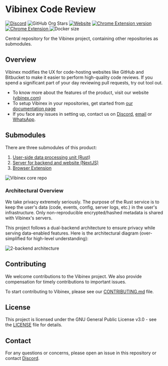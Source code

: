 # Vibinex Code Review
[![Discord](https://img.shields.io/discord/1173715605317230632?logo=discord&logoColor=white&label=discord)](https://discord.gg/caVSraCvpk)
![GitHub Org Stars](https://img.shields.io/github/stars/vibinex)
[![Website](https://img.shields.io/website?url=https%3A%2F%2Fvibinex.com)](https://vibinex.com)
[
  ![Chrome Extension version](https://img.shields.io/chrome-web-store/v/jafgelpkkkopeaefadkdjcmnicgpcncc)
  ![Chrome Extension](https://img.shields.io/chrome-web-store/stars/jafgelpkkkopeaefadkdjcmnicgpcncc?label=CWS%20rating)
](https://chromewebstore.google.com/detail/vibinex-code-review/jafgelpkkkopeaefadkdjcmnicgpcncc)
![Docker size](https://img.shields.io/docker/image-size/vibinexhub/dpu)

Central repository for the Vibinex project, containing other repositories as submodules.

## Overview
Vibinex modifies the UX for code-hosting websites like GitHub and Bitbucket to make it easier to perform high-quality code reviews.
If you spend a significant part of your day reviewing pull requests, try out tool out.

- To know more about the features of the product, visit our website ([vibinex.com](https://vibinex.com))
- To setup Vibinex in your repositories, get started from [our documentation page](https://vibinex.com/docs)
- If you face any issues in setting up, contact us on [Discord](https://discord.gg/caVSraCvpk), [email](mailto:contact@vibinex.com) or [WhatsApp](https://wa.me/918511557566).

## Submodules
There are three submodules of this product:
1. [User-side data processing unit (Rust)](https://github.com/vibinex/vibi-dpu)
2. [Server for backend and website (NextJS)](https://github.com/vibinex/vibinex-server)
3. [Browser Extension](https://github.com/vibinex/chrome-extension)

<picture>
  <source media="(prefers-color-scheme: dark)" srcset="https://github.com/vibinex/.github/assets/7858932/1246e2b8-9ba9-4e27-af30-b159b9c8e9bb">
  <source media="(prefers-color-scheme: light)" srcset="https://github.com/vibinex/.github/assets/7858932/1530e2d0-b118-484f-84a1-ef26ab305326">
  <img alt="Vibinex core repo" src="https://github.com/vibinex/.github/assets/7858932/1530e2d0-b118-484f-84a1-ef26ab305326">
</picture>

### Architectural Overview
We take privacy extremely seriously. The purpose of the Rust service is to keep the user's data (code, events, config, server logs, etc.) in the user's infrastructure.
Only non-reproducible encrypted/hashed metadata is shared with Vibinex's servers.

This project follows a dual-backend architecture to ensure privacy while serving data-enabled features. Here is the architectural diagram (over-simplified for high-level understanding):

<picture>
  <source media="(prefers-color-scheme: dark)" srcset="https://github.com/vibinex/.github/assets/7858932/493b3052-b462-4bb8-a9cd-ffa8e1018960">
  <source media="(prefers-color-scheme: light)" srcset="https://github.com/vibinex/.github/assets/7858932/d5a97883-64ef-498f-b97a-318b6675ac87">
  <img alt="2-backend architecture" src="https://github.com/vibinex/.github/assets/7858932/d5a97883-64ef-498f-b97a-318b6675ac87">
</picture>

## Contributing

We welcome contributions to the Vibinex project. We also provide compensation for timely contributions to important issues.

To start contributing to Vibinex, please see our [CONTRIBUTING.md](CONTRIBUTING.md) file.

## License

This project is licensed under the GNU General Public License v3.0 - see the [LICENSE](LICENSE) file for details.

## Contact

For any questions or concerns, please open an issue in this repository or contact [Discord](https://discord.gg/caVSraCvpk).
